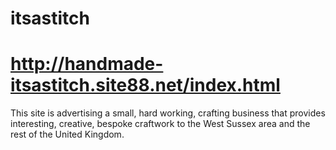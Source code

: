 # itsastitch 
# http://handmade-itsastitch.site88.net/index.html
This site is advertising a small, hard working, crafting business that provides interesting, creative, bespoke craftwork to the West Sussex area and the rest of the United Kingdom.
